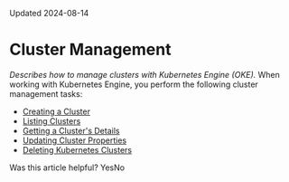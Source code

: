 Updated 2024-08-14
# Cluster Management
_Describes how to manage clusters with Kubernetes Engine (OKE)._
When working with Kubernetes Engine, you perform the following cluster management tasks:
  * [Creating a Cluster](https://docs.oracle.com/en-us/iaas/Content/ContEng/Tasks/create-cluster.htm#create-cluster "Find out how to create a cluster using Kubernetes Engine \(OKE\).")
  * [Listing Clusters](https://docs.oracle.com/en-us/iaas/Content/ContEng/Tasks/list-clusters.htm#list-clusters "Find out how to list clusters using Kubernetes Engine \(OKE\).")
  * [Getting a Cluster's Details](https://docs.oracle.com/en-us/iaas/Content/ContEng/Tasks/get-cluster.htm#get-cluster "Find out how to get the details of a cluster created using Kubernetes Engine \(OKE\).")
  * [Updating Cluster Properties](https://docs.oracle.com/en-us/iaas/Content/ContEng/Tasks/contengmodifyingcluster.htm#top "Find out how to modify properties of existing Kubernetes clusters you've created using Kubernetes Engine \(OKE\).")
  * [Deleting Kubernetes Clusters](https://docs.oracle.com/en-us/iaas/Content/ContEng/Tasks/contengdeletingcluster.htm#contengdeletingcluster "Find out about deleting Kubernetes clusters, and notes about cluster deletion, with Kubernetes Engine \(OKE\).")


Was this article helpful?
YesNo


